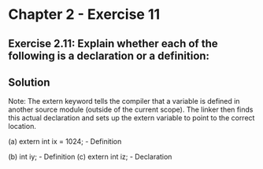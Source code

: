 # Chapter 2 - Exercise 11

## Exercise 2.11: Explain whether each of the following is a declaration or a definition:

## Solution

Note: The extern keyword tells the compiler that a variable is defined in another source module (outside of the current scope). The linker then finds this actual declaration and sets up the extern variable to point to the correct location.


(a) extern int ix = 1024;
    - Definition

(b) int iy;
    - Definition
(c) extern int iz;
    - Declaration